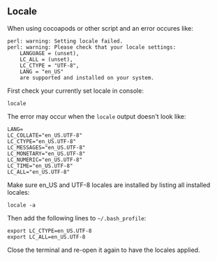 ## Locale

When using cocoapods or other script and an error occures like:

	perl: warning: Setting locale failed.
	perl: warning: Please check that your locale settings:
		LANGUAGE = (unset),
		LC_ALL = (unset),
		LC_CTYPE = "UTF-8",
		LANG = "en_US"
	    are supported and installed on your system.

First check your currently set locale in console:

	locale

The error may occur when the `locale` output doesn't look like:

	LANG=
	LC_COLLATE="en_US.UTF-8"
	LC_CTYPE="en_US.UTF-8"
	LC_MESSAGES="en_US.UTF-8"
	LC_MONETARY="en_US.UTF-8"
	LC_NUMERIC="en_US.UTF-8"
	LC_TIME="en_US.UTF-8"
	LC_ALL="en_US.UTF-8"

Make sure en_US and UTF-8 locales are installed by listing all installed locales:

	locale -a

Then add the following lines to `~/.bash_profile`:

	export LC_CTYPE=en_US.UTF-8
	export LC_ALL=en_US.UTF-8

Close the terminal and re-open it again to have the locales applied.
